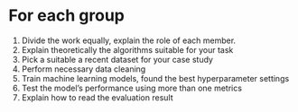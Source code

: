 # For each group

1. Divide the work equally, explain the role of each member.
2. Explain theoretically the algorithms suitable for your task
3. Pick a suitable a recent dataset for your case study
4. Perform necessary data cleaning
5. Train machine learning models, found the best hyperparameter settings
6. Test the model’s performance  using more than one metrics
7. Explain how to read the evaluation result 